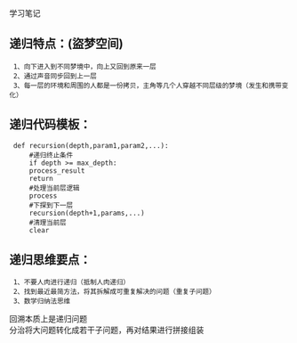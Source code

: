学习笔记

## 递归特点：(盜梦空间)
     1、向下进入到不同梦境中，向上又回到原来一层
     2、通过声音同步回到上一层
     3、每一层的环境和周围的人都是一份拷贝，主角等几个人穿越不同层级的梦境（发生和携带变化）
     
## 递归代码模板：
     def recursion(depth,param1,param2,...):
         #递归终止条件
         if depth >= max_depth:
         process_result
         return
         #处理当前层逻辑
         process
         #下探到下一层
         recursion(depth+1,params,...)
         #清理当前层
         clear
         
## 递归思维要点：
     1、不要人肉进行递归（抵制人肉递归）
     2、找到最近最简方法，将其拆解成可重复解决的问题（重复子问题）
     3、数学归纳法思维
     
回溯本质上是递归问题<br />
分治将大问题转化成若干子问题，再对结果进行拼接组装<br />
         